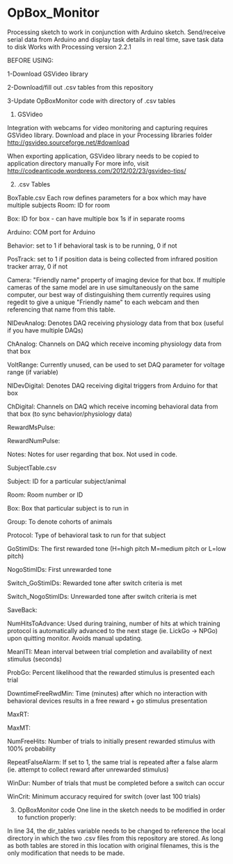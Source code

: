 # OpBox_Monitor
Processing sketch to work in conjunction with Arduino sketch. 
Send/receive serial data from Arduino and display task details in real time, save task data to disk
Works with Processing version 2.2.1

BEFORE USING:

1-Download GSVideo library

2-Download/fill out .csv tables from this repository

3-Update OpBoxMonitor code with directory of .csv tables


1) GSVideo

Integration with webcams for video monitoring and capturing requires GSVideo library.
Download and place in your Processing libraries folder
http://gsvideo.sourceforge.net/#download

When exporting application, GSVideo library needs to be copied to application directory manually
For more info, visit http://codeanticode.wordpress.com/2012/02/23/gsvideo-tips/

2) .csv Tables

BoxTable.csv
Each row defines parameters for a box which may have multiple subjects
Room: ID for room

Box: ID for box - can have multiple box 1s if in separate rooms

Arduino: COM port for Arduino

Behavior: set to 1 if behavioral task is to be running, 0 if not

PosTrack: set to 1 if position data is being collected from infrared position tracker array, 0 if not

Camera: "Friendly name" property of imaging device for that box. If multiple cameras of the same model are in use simultaneously on the same computer, our best way of distinguishing them currently requires using regedit to give a unique "Friendly name" to each webcam and then referencing that name from this table.

NIDevAnalog: Denotes DAQ receiving physiology data from that box (useful if you have multiple DAQs)

ChAnalog: Channels on DAQ which receive incoming physiology data from that box

VoltRange: Currently unused, can be used to set DAQ parameter for voltage range (if variable)

NIDevDigital: Denotes DAQ receiving digital triggers from Arduino for that box

ChDigital: Channels on DAQ which receive incoming behavioral data from that box (to sync behavior/physiology data)

RewardMsPulse:

RewardNumPulse:

Notes: Notes for user regarding that box. Not used in code.

SubjectTable.csv

Subject: ID for a particular subject/animal

Room: Room number or ID

Box: Box that particular subject is to run in

Group: To denote cohorts of animals

Protocol: Type of behavioral task to run for that subject	

GoStimIDs: The first rewarded tone (H=high pitch M=medium pitch or L=low pitch)

NogoStimIDs: First unrewarded tone

Switch_GoStimIDs: Rewarded tone after switch criteria is met

Switch_NogoStimIDs: Unrewarded tone after switch criteria is met

SaveBack: 

NumHitsToAdvance: Used during training, number of hits at which training protocol is automatically advanced to the next stage (ie. LickGo -> NPGo) upon quitting monitor. Avoids manual updating.

MeanITI: Mean interval between trial completion and availability of next stimulus (seconds)

ProbGo: Percent likelihood that the rewarded stimulus is presented each trial

DowntimeFreeRwdMin: Time (minutes) after which no interaction with behavioral devices results in a free reward + go stimulus presentation

MaxRT:

MaxMT:

NumFreeHits: Number of trials to initially present rewarded stimulus with 100% probability

RepeatFalseAlarm: If set to 1, the same trial is repeated after a false alarm (ie. attempt to collect reward after unrewarded stimulus)

WinDur: Number of trials that must be completed before a switch can occur

WinCrit: Minimum accuracy required for switch (over last 100 trials)

3) OpBoxMonitor code
One line in the sketch needs to be modified in order to function properly:

In line 34, the dir_tables variable needs to be changed to reference the local directory in which the two .csv files from this repository are stored. As long as both tables are stored in this location with original filenames, this is the only modification that needs to be made.

